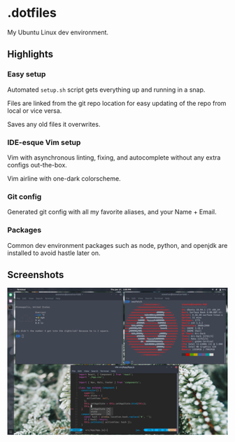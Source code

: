 # .dotfiles

My Ubuntu Linux dev environment.

## Highlights

### Easy setup

Automated `setup.sh` script gets everything up and running in a snap. 

Files are linked from the git repo location for easy updating of the repo from local or vice versa.

Saves any old files it overwrites.

### IDE-esque Vim setup

Vim with asynchronous linting, fixing, and autocomplete without any extra configs out-the-box.

Vim airline with one-dark colorscheme.

### Git config

Generated git config with all my favorite aliases, and your Name + Email.

### Packages

Common dev environment packages such as node, python, and openjdk are installed to avoid hastle later on.

## Screenshots

![Desktop](./images/GNOME_Arc-Dark.png)

